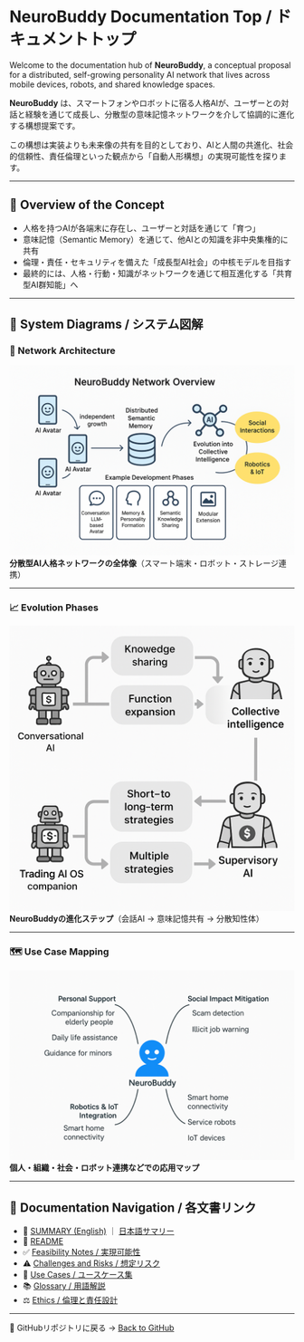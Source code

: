 # NeuroBuddy Documentation Top / ドキュメントトップ

Welcome to the documentation hub of **NeuroBuddy**, a conceptual proposal for a distributed, self-growing personality AI network that lives across mobile devices, robots, and shared knowledge spaces.

**NeuroBuddy** は、スマートフォンやロボットに宿る人格AIが、ユーザーとの対話と経験を通じて成長し、分散型の意味記憶ネットワークを介して協調的に進化する構想提案です。

この構想は実装よりも未来像の共有を目的としており、AIと人間の共進化、社会的信頼性、責任倫理といった観点から「自動人形構想」の実現可能性を探ります。

---

## 🧠 Overview of the Concept

- 人格を持つAIが各端末に存在し、ユーザーと対話を通じて「育つ」
- 意味記憶（Semantic Memory）を通じて、他AIとの知識を非中央集権的に共有
- 倫理・責任・セキュリティを備えた「成長型AI社会」の中核モデルを目指す
- 最終的には、人格・行動・知識がネットワークを通じて相互進化する「共育型AI群知能」へ

---

## 🧩 System Diagrams / システム図解

### 📌 Network Architecture

![Network Diagram](../assets/neurobuddy_network_overview.png)  
**分散型AI人格ネットワークの全体像**（スマート端末・ロボット・ストレージ連携）

---

### 📈 Evolution Phases

![Evolution Diagram](../assets/neurobuddy_evolution_phases.png)  
**NeuroBuddyの進化ステップ**（会話AI → 意味記憶共有 → 分散知性体）

---

### 🗺️ Use Case Mapping

![Use Case Mapping](../assets/neurobuddy_usecase_map.png)  
**個人・組織・社会・ロボット連携などでの応用マップ**

---

## 🧭 Documentation Navigation / 各文書リンク

- 📄 [SUMMARY (English)](SUMMARY.md) ｜ [日本語サマリー](SUMMARY_ja.md)
- 📌 [README](../README.md)
- ✅ [Feasibility Notes / 実現可能性](FeasibilityNotes.md)
- ⚠️ [Challenges and Risks / 想定リスク](Challenges_and_Risks.md)
- 🧭 [Use Cases / ユースケース集](UseCases.md)
- 📚 [Glossary / 用語解説](Glossary.md)
- ⚖️ [Ethics / 倫理と責任設計](Ethics.md)

---

📎 GitHubリポジトリに戻る → [Back to GitHub](../README.md)
